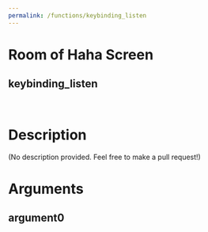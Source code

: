 ```yaml
---
permalink: /functions/keybinding_listen
---
```

# Room of Haha Screen  
## keybinding_listen  
&nbsp;  
# Description  
(No description provided. Feel free to make a pull request!) 
&nbsp;  
# Arguments
## argument0

&nbsp;  


